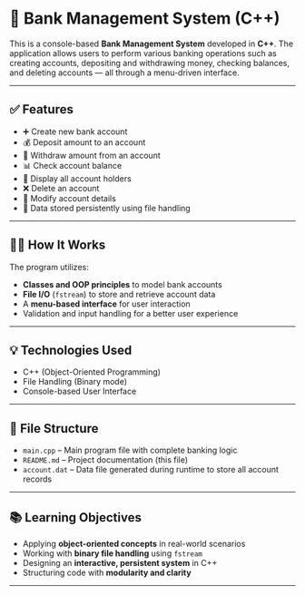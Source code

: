 # 🏦 Bank Management System (C++)

This is a console-based **Bank Management System** developed in **C++**. The application allows users to perform various banking operations such as creating accounts, depositing and withdrawing money, checking balances, and deleting accounts — all through a menu-driven interface.

---

## ✅ Features

- ➕ Create new bank account  
- 💰 Deposit amount to an account  
- 💸 Withdraw amount from an account  
- 📊 Check account balance  
- 📝 Display all account holders  
- ❌ Delete an account  
- 🔄 Modify account details  
- 📁 Data stored persistently using file handling

---

## 🧑‍💻 How It Works

The program utilizes:
- **Classes and OOP principles** to model bank accounts
- **File I/O** (`fstream`) to store and retrieve account data
- A **menu-based interface** for user interaction
- Validation and input handling for a better user experience

---

## 💡 Technologies Used

- C++ (Object-Oriented Programming)  
- File Handling (Binary mode)  
- Console-based User Interface

---

## 📂 File Structure

- `main.cpp` – Main program file with complete banking logic  
- `README.md` – Project documentation (this file)  
- `account.dat` – Data file generated during runtime to store all account records

---

## 📚 Learning Objectives

- Applying **object-oriented concepts** in real-world scenarios  
- Working with **binary file handling** using `fstream`  
- Designing an **interactive, persistent system** in C++  
- Structuring code with **modularity and clarity**

---

